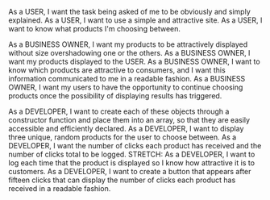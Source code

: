 As a USER, I want the task being asked of me to be obviously and simply explained.
As a USER, I want to use a simple and attractive site.
As a USER, I want to know what products I'm choosing between.

As a BUSINESS OWNER, I want my products to be attractively displayed without size overshadowing one or the others.
As a BUSINESS OWNER, I want my products displayed to the USER.
As a BUSINESS OWNER, I want to know which products are attractive to consumers, and I want this information communicated to me in a readable fashion.
As a BUSINESS OWNER, I want my users to have the opportunity to continue choosing products once the possibility of displaying results has triggered.

As a DEVELOPER, I want to create each of these objects through a constructor function and place them into an array, so that they are easily accessible and efficiently declared.
As a DEVELOPER, I want to display three unique, random products for the user to choose between.
As a DEVELOPER, I want the number of clicks each product has received and the number of clicks total to be logged.
STRETCH: As a DEVELOPER, I want to log each time that the product is displayed so I know how attractive it is to customers.
As a DEVELOPER, I want to create a button that appears after fifteen clicks that can display the number of clicks each product has received in a readable fashion.

